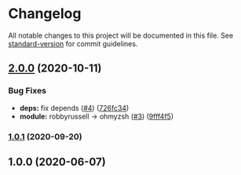 # Changelog

All notable changes to this project will be documented in this file. See [standard-version](https://github.com/conventional-changelog/standard-version) for commit guidelines.

## [2.0.0](https://github.com/p6m7g8/p6df-sudo/compare/v1.0.1...v2.0.0) (2020-10-11)


### Bug Fixes

* **deps:** fix depends ([#4](https://github.com/p6m7g8/p6df-sudo/issues/4)) ([726fc34](https://github.com/p6m7g8/p6df-sudo/commit/726fc3406d8e7b04f2f26d3eb31d7a075b7addb2))
* **module:** robbyrussell -> ohmyzsh ([#3](https://github.com/p6m7g8/p6df-sudo/issues/3)) ([9fff4f5](https://github.com/p6m7g8/p6df-sudo/commit/9fff4f58c0b3eec5622360fe8660edddb16b4c71))

### [1.0.1](https://github.com/p6m7g8/p6df-sudo/compare/v1.0.0...v1.0.1) (2020-09-20)

## 1.0.0 (2020-06-07)
